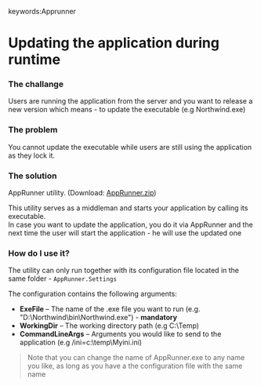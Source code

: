 ﻿keywords:Apprunner

# Updating the application during runtime

### The challange

Users are running the application from the server and you want to release a new version which means - to update the executable (e.g Northwind.exe)

### The problem

You cannot update the executable while users are still using the application as they lock it.

### The solution

AppRunner utility. (Download: [AppRunner.zip](AppRunner.zip))

This utility serves as a middleman and starts your application by calling its executable.  
In case you want to update the application, you do it via AppRunner and the next time the user will start the application - he will use the updated one

### How do I use it?
The utility can only run together with its configuration file located in the same folder - `AppRunner.Settings`

The configuration contains the following arguments:


- **ExeFile** – The name of the .exe file you want to run (e.g. "D:\Northwind\bin\Northwind.exe") - **mandatory**
- **WorkingDir** – The working directory path (e.g C:\Temp)
- **CommandLineArgs** – Arguments you would like to send to the application (e.g /ini=c:\temp\Myini.ini)

> Note that you can change the name of AppRunner.exe to any name you like, as long as you have a the configuration file with the same name



